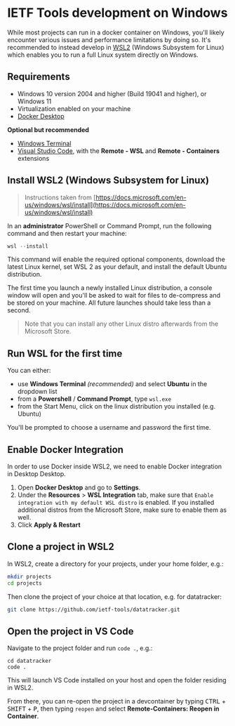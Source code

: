 # IETF Tools development on Windows

While most projects can run in a docker container on Windows, you'll likely encounter various issues and performance limitations by doing so. It's recommended to instead develop in [WSL2](https://docs.microsoft.com/en-us/windows/wsl/) (Windows Subsystem for Linux) which enables you to run a full Linux system directly on Windows.

## Requirements

- Windows 10 version 2004 and higher (Build 19041 and higher), or Windows 11
- Virtualization enabled on your machine
- [Docker Desktop](https://desktop.docker.com/win/main/amd64/Docker%20Desktop%20Installer.exe)

**Optional but recommended**

- [Windows Terminal](https://aka.ms/terminal)
- [Visual Studio Code](https://code.visualstudio.com/), with the **Remote - WSL** and **Remote - Containers** extensions

## Install WSL2 (Windows Subsystem for Linux)

> Instructions taken from [https://docs.microsoft.com/en-us/windows/wsl/install](https://docs.microsoft.com/en-us/windows/wsl/install)

In an **administrator** PowerShell or Command Prompt, run the following command and then restart your machine:

```powershell
wsl --install
```

This command will enable the required optional components, download the latest Linux kernel, set WSL 2 as your default, and install the default Ubuntu distribution.

The first time you launch a newly installed Linux distribution, a console window will open and you'll be asked to wait for files to de-compress and be stored on your machine. All future launches should take less than a second.

> Note that you can install any other Linux distro afterwards from the Microsoft Store.

## Run WSL for the first time

You can either:
- use **Windows Terminal** *(recommended)* and select **Ubuntu** in the dropdown list
- from a **Powershell** / **Command Prompt**, type `wsl.exe`
- from the Start Menu, click on the linux distribution you installed (e.g. Ubuntu)

You'll be prompted to choose a username and password the first time.

## Enable Docker Integration

In order to use Docker inside WSL2, we need to enable Docker integration in Desktop Desktop.

1. Open **Docker Desktop** and go to **Settings**.
2. Under the **Resources** > **WSL Integration** tab, make sure that `Enable integration with my default WSL distro` is enabled. If you installed additional distros from the Microsoft Store, make sure to enable them as well.
3. Click **Apply & Restart**

## Clone a project in WSL2

In WSL2, create a directory for your projects, under your home folder, e.g.:

```sh
mkdir projects
cd projects
```

Then clone the project of your choice at that location, e.g. for datatracker:

```sh
git clone https://github.com/ietf-tools/datatracker.git
```

## Open the project in VS Code

Navigate to the project folder and run `code .`, e.g.:
```
cd datatracker
code .
```

This will launch VS Code installed on your host and open the folder residing in WSL2.

From there, you can re-open the project in a devcontainer by typing <kbd>CTRL</kbd> + <kbd>SHIFT</kbd> + <kbd>P</kbd>, then typing `reopen` and select **Remote-Containers: Reopen in Container**. 
